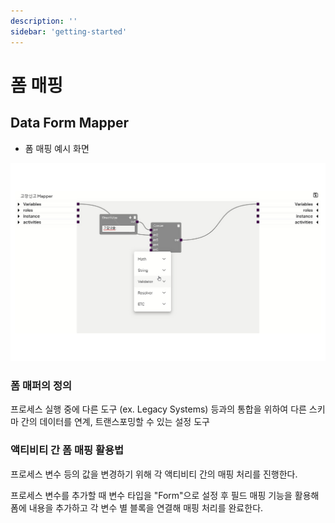 ```yaml
---
description: ''
sidebar: 'getting-started'
---
```


# 폼 매핑

## Data Form Mapper

- 폼 매핑 예시 화면

![](../../uengine-image/mapping.jpeg)
    
### 폼 매퍼의 정의
프로세스 실행 중에 다른 도구 (ex. Legacy Systems) 등과의 통합을 위하여 다른 스키마 간의 데이터를 연계, 트랜스포밍할 수 있는 설정 도구

### 액티비티 간 폼 매핑 활용법
프로세스 변수 등의 값을 변경하기 위해 각 액티비티 간의 매핑 처리를 진행한다.

프로세스 변수를 추가할 때 변수 타입을 "Form"으로 설정 후 필드 매핑 기능을 활용해 폼에 내용을 추가하고 각 변수 별 블록을 연결해 매핑 처리를 완료한다.





